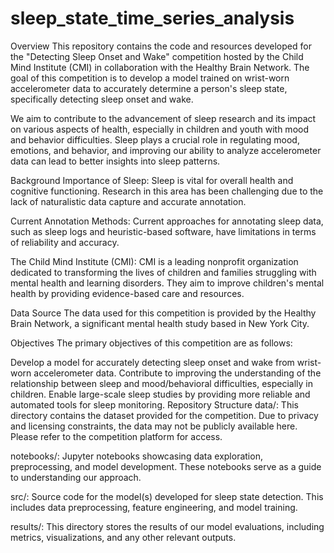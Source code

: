 # sleep_state_time_series_analysis

Overview
This repository contains the code and resources developed for the "Detecting Sleep Onset and Wake" competition hosted by the Child Mind Institute (CMI) in collaboration with the Healthy Brain Network. The goal of this competition is to develop a model trained on wrist-worn accelerometer data to accurately determine a person's sleep state, specifically detecting sleep onset and wake.

We aim to contribute to the advancement of sleep research and its impact on various aspects of health, especially in children and youth with mood and behavior difficulties. Sleep plays a crucial role in regulating mood, emotions, and behavior, and improving our ability to analyze accelerometer data can lead to better insights into sleep patterns.

Background
Importance of Sleep: Sleep is vital for overall health and cognitive functioning. Research in this area has been challenging due to the lack of naturalistic data capture and accurate annotation.

Current Annotation Methods: Current approaches for annotating sleep data, such as sleep logs and heuristic-based software, have limitations in terms of reliability and accuracy.

The Child Mind Institute (CMI): CMI is a leading nonprofit organization dedicated to transforming the lives of children and families struggling with mental health and learning disorders. They aim to improve children's mental health by providing evidence-based care and resources.

Data Source
The data used for this competition is provided by the Healthy Brain Network, a significant mental health study based in New York City.

Objectives
The primary objectives of this competition are as follows:

Develop a model for accurately detecting sleep onset and wake from wrist-worn accelerometer data.
Contribute to improving the understanding of the relationship between sleep and mood/behavioral difficulties, especially in children.
Enable large-scale sleep studies by providing more reliable and automated tools for sleep monitoring.
Repository Structure
data/: This directory contains the dataset provided for the competition. Due to privacy and licensing constraints, the data may not be publicly available here. Please refer to the competition platform for access.

notebooks/: Jupyter notebooks showcasing data exploration, preprocessing, and model development. These notebooks serve as a guide to understanding our approach.

src/: Source code for the model(s) developed for sleep state detection. This includes data preprocessing, feature engineering, and model training.

results/: This directory stores the results of our model evaluations, including metrics, visualizations, and any other relevant outputs.

